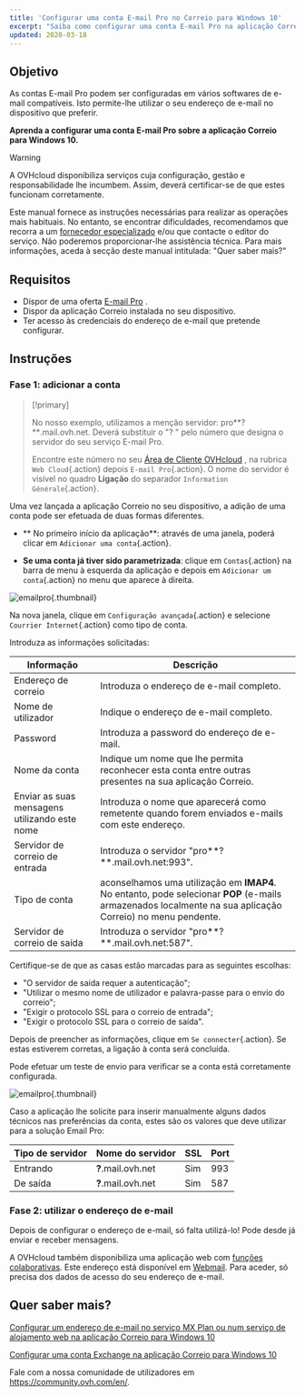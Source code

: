 ```yaml
---
title: 'Configurar uma conta E-mail Pro no Correio para Windows 10'
excerpt: "Saiba como configurar uma conta E-mail Pro na aplicação Correio para Windows 10"
updated: 2020-03-18
---
```


## Objetivo

As contas E-mail Pro podem ser configuradas em vários softwares de e-mail compatíveis. Isto permite-lhe utilizar o seu endereço de e-mail no dispositivo que preferir.

**Aprenda a configurar uma conta E-mail Pro sobre a aplicação Correio para Windows 10.**

> [!warning]
>
> A OVHcloud disponibiliza serviços cuja configuração, gestão e responsabilidade lhe incumbem. Assim, deverá certificar-se de que estes funcionam corretamente.
> 
> Este manual fornece as instruções necessárias para realizar as operações mais habituais. No entanto, se encontrar dificuldades, recomendamos que recorra a um [fornecedor especializado](/links/partner) e/ou que contacte o editor do serviço. Não poderemos proporcionar-lhe assistência técnica. Para mais informações, aceda à secção deste manual intitulada: "Quer saber mais?"
> 

## Requisitos

- Dispor de uma oferta [E-mail Pro](/links/web/email-pro) .
- Dispor da aplicação Correio instalada no seu dispositivo.
- Ter acesso às credenciais do endereço de e-mail que pretende configurar.

## Instruções

### Fase 1: adicionar a conta

> [!primary]
>
> No nosso exemplo, utilizamos a menção servidor: pro**?**.mail.ovh.net. Deverá substituir o "? " pelo número que designa o servidor do seu serviço E-mail Pro.
> 
> Encontre este número no seu [Área de Cliente OVHcloud](/links/manager) , na rubrica `Web Cloud`{.action} depois `E-mail Pro`{.action}. O nome do servidor é visível no quadro **Ligação** do separador `Information Générale`{.action}.
> 

Uma vez lançada a aplicação Correio no seu dispositivo, a adição de uma conta pode ser efetuada de duas formas diferentes.

- ** No primeiro início da aplicação**: através de uma janela, poderá clicar em `Adicionar uma conta`{.action}.

- **Se uma conta já tiver sido parametrizada**: clique em `Contas`{.action} na barra de menu à esquerda da aplicação e depois em `Adicionar um conta`{.action} no menu que aparece à direita.

![emailpro](images/configuration-mail-windows-step1.png){.thumbnail}

Na nova janela, clique em `Configuração avançada`{.action} e selecione `Courrier Internet`{.action} como tipo de conta.

Introduza as informações solicitadas:

|Informação| Descrição|
|---|---|
|Endereço de correio | Introduza o endereço de e-mail completo.|
|Nome de utilizador | Indique o endereço de e-mail completo.|
|Password | Introduza a password do endereço de e-mail.|
|Nome da conta | Indique um nome que lhe permita reconhecer esta conta entre outras presentes na sua aplicação Correio.|
Enviar as suas mensagens utilizando este nome | Introduza o nome que aparecerá como remetente quando forem enviados e-mails com este endereço.|
Servidor de correio de entrada | Introduza o servidor "pro**?**.mail.ovh.net:993".|
Tipo de conta | aconselhamos uma utilização em **IMAP4**. No entanto, pode selecionar **POP** (e-mails armazenados localmente na sua aplicação Correio) no menu pendente.|
Servidor de correio de saída | Introduza o servidor "pro**?**.mail.ovh.net:587".|

Certifique-se de que as casas estão marcadas para as seguintes escolhas:

- "O servidor de saída requer a autenticação";
- "Utilizar o mesmo nome de utilizador e palavra-passe para o envio do correio";
- "Exigir o protocolo SSL para o correio de entrada";
- "Exigir o protocolo SSL para o correio de saída".

Depois de preencher as informações, clique em `Se connecter`{.action}. Se estas estiverem corretas, a ligação à conta será concluída.

Pode efetuar um teste de envio para verificar se a conta está corretamente configurada.

![emailpro](images/configuration-mail-windows-step2.png){.thumbnail}

Caso a aplicação lhe solicite para inserir manualmente alguns dados técnicos nas preferências da conta, estes são os valores que deve utilizar para a solução Email Pro:

|Tipo de servidor|Nome do servidor|SSL|Port|
|---|---|---|---|
|Entrando|**?**.mail.ovh.net | Sim | 993|
|De saída|**?**.mail.ovh.net | Sim | 587|

### Fase 2: utilizar o endereço de e-mail

Depois de configurar o endereço de e-mail, só falta utilizá-lo! Pode desde já enviar e receber mensagens.

A OVHcloud também disponibiliza uma aplicação web com [funções colaborativas](/links/web/emails). Este endereço está disponível em [Webmail](/links/web/email). Para aceder, só precisa dos dados de acesso do seu endereço de e-mail.

## Quer saber mais?

[Configurar um endereço de e-mail no serviço MX Plan ou num serviço de alojamento web na aplicação Correio para Windows 10](/pages/web_cloud/email_and_collaborative_solutions/mx_plan/how_to_configure_windows_10) 

[Configurar uma conta Exchange na aplicação Correio para Windows 10](/pages/web_cloud/email_and_collaborative_solutions/microsoft_exchange/how_to_configure_windows_10) 

Fale com a nossa comunidade de utilizadores em <https://community.ovh.com/en/>.